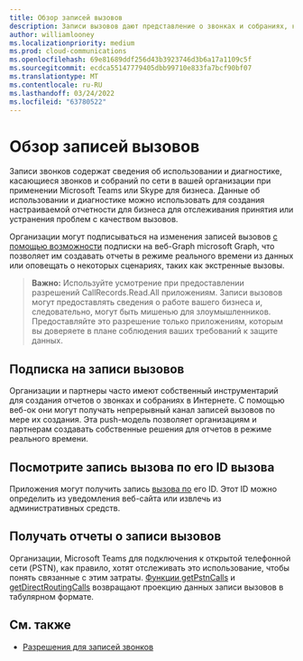 ```yaml
---
title: Обзор записей вызовов
description: Записи вызовов дают представление о звонках и собраниях, которые происходят в вашей организации.
author: williamlooney
ms.localizationpriority: medium
ms.prod: cloud-communications
ms.openlocfilehash: 69e81689ddf256d43b3923746d3b6a17a1109c5f
ms.sourcegitcommit: ecdca55147779405dbb99710e833fa7bcf90bf07
ms.translationtype: MT
ms.contentlocale: ru-RU
ms.lasthandoff: 03/24/2022
ms.locfileid: "63780522"
---
```

# <a name="call-records-overview"></a>Обзор записей вызовов

Записи звонков содержат сведения об использовании и диагностике, касающиеся звонков и собраний по сети в вашей организации при применении Microsoft Teams или Skype для бизнеса. Данные об использовании и диагностике можно использовать для создания настраиваемой отчетности для бизнеса для отслеживания принятия или устранения проблем с качеством вызовов.

Организации могут подписываться на изменения записей вызовов [с помощью возможности](/graph/api/resources/webhooks) подписки на веб-Graph microsoft Graph, что позволяет им создавать отчеты в режиме реального времени из данных или оповещать о некоторых сценариях, таких как экстренные вызовы.

> **Важно:** Используйте усмотрение при предоставлении разрешений CallRecords.Read.All приложениям. Записи вызовов могут предоставлять сведения о работе вашего бизнеса и, следовательно, могут быть мишенью для злоумышленников. Предоставляйте это разрешение только приложениям, которым вы доверяете в плане соблюдения ваших требований к защите данных.

## <a name="subscribe-to-call-records"></a>Подписка на записи вызовов

Организации и партнеры часто имеют собственный инструментарий для создания отчетов о звонках и собраниях в Интернете. С помощью веб-ок они могут получать непрерывный канал записей вызовов по мере их создания. Эта push-модель позволяет организациям и партнерам создавать собственные решения для отчетов в режиме реального времени.

## <a name="look-up-a-call-record-by-its-call-id"></a>Посмотрите запись вызова по его ID вызова

Приложения могут получить запись [вызова по](/graph/api/resources/callrecords-callrecord) его ID. Этот ID можно определить из уведомления веб-сайта или извлечь из административных средств.

## <a name="get-call-record-reports"></a>Получать отчеты о записи вызовов

Организации, Microsoft Teams для подключения к открытой телефонной сети (PSTN), как правило, хотят отслеживать это использование, чтобы понять связанные с этим затраты. [Функции getPstnCalls](/graph/api/callrecords-callrecord-getpstncalls) и [getDirectRoutingCalls](/graph/api/callrecords-callrecord-getdirectroutingcalls) возвращают проекцию данных [](/graph/api/resources/callrecords-callrecord) записи вызовов в табулярном формате.

## <a name="see-also"></a>См. также

- [Разрешения для записей звонков](./permissions-reference.md#call-records-permissions)
